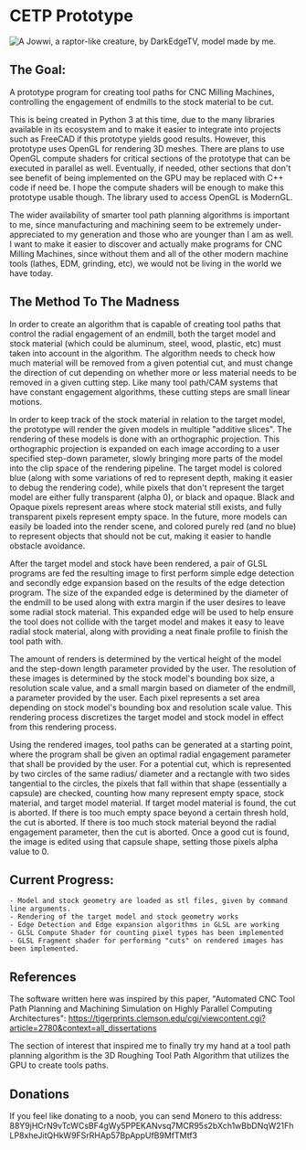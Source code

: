 # CETP Prototype

 ![A Jowwi, a raptor-like creature, by DarkEdgeTV, model made by me.](./exampleImages/jowwi_example_render.gif "Additive slices of a sculpted 3D model.")

## The Goal:
A prototype program for creating tool paths for CNC Milling Machines,
controlling the engagement of endmills to the stock material to be cut. 

This is being created in Python 3 at this time, due to the many libraries
available in its ecosystem and to make it easier to integrate into projects such
as FreeCAD if this prototype yields good results. However, this prototype uses
OpenGL for rendering 3D meshes. There are plans to use OpenGL compute shaders
for critical sections of the prototype that can be executed in parallel as well.
Eventually, if needed, other sections that don't see benefit of being
implemented on the GPU may be replaced with C++ code if need be. I hope the
compute shaders will be enough to make this prototype usable though. The library
used to access OpenGL is ModernGL.

The wider availability of smarter tool path planning algorithms is important to
me, since manufacturing and machining seem to be extremely under-appreciated to
my generation and those who are younger than I am as well. I want to make it
easier to discover and actually make programs for CNC Milling Machines, since
without them and all of the other modern machine tools (lathes, EDM, grinding,
etc), we would not be living in the world we have today.

## The Method To The Madness

In order to create an algorithm that is capable of creating tool paths that
control the radial engagement of an endmill, both the target model and stock
material (which could be aluminum, steel, wood, plastic, etc) must taken into
account in the algorithm. The algorithm needs to check how much material will be
removed from a given potential cut, and must change the direction of cut
depending on whether more or less material needs to be removed in a given
cutting step. Like many tool path/CAM systems that have constant engagement
algorithms, these cutting steps are small linear motions.

In order to keep track of the stock material in relation to the target model,
the prototype will render the given models in multiple "additive slices". The
rendering of these models is done with an orthographic projection. This
orthographic projection is expanded on each image according to a user specified
step-down parameter, slowly bringing more parts of the model into the clip space
of the rendering pipeline.  The target model is colored blue (along with some
variations of red to represent depth, making it easier to debug the rendering
code), while pixels that don't represent the target model are either fully
transparent (alpha 0), or black and opaque. Black and Opaque pixels represent
areas where stock material still exists, and fully transparent pixels represent
empty space. In the future, more models can easily be loaded into the render
scene, and colored purely red (and no blue) to represent objects that should not
be cut, making it easier to handle obstacle avoidance.

After the target model and stock have been rendered, a pair of GLSL programs are
fed the resulting image to first perform simple edge detection and secondly edge
expansion based on the results of the edge detection program. The size of the
expanded edge is determined by the diameter of the endmill to be used along with
extra margin if the user desires to leave some radial stock material. This
expanded edge will be used to help ensure the tool does not collide with the
target model and makes it easy to leave radial stock material, along with
providing a neat finale profile to finish the tool path with.

The amount of renders is determined by the vertical height of the model and the
step-down length parameter provided by the user. The resolution of these images
is determined by the stock model's bounding box size, a resolution scale value,
and a small margin based on diameter of the endmill, a parameter provided by the
user. Each pixel represents a set area depending on stock model's bounding box
and resolution scale value. This rendering process discretizes the target model
and stock model in effect from this rendering process.

Using the rendered images, tool paths can be generated at a starting point,
where the program shall be given an optimal radial engagement parameter that
shall be provided by the user. For a potential cut, which is represented by two
circles of the same radius/ diameter and a rectangle with two sides tangential
to the circles, the pixels that fall within that shape (essentially a capsule)
are checked, counting how many represent empty space, stock material, and target
model material. If target model material is found, the cut is aborted. If there
is too much empty space beyond a certain thresh hold, the cut is aborted. If
there is too much stock material beyond the radial engagement parameter, then
the cut is aborted. Once a good cut is found, the image is edited using that
capsule shape, setting those pixels alpha value to 0.

## Current Progress:

    - Model and stock geometry are loaded as stl files, given by command line arguments.
    - Rendering of the target model and stock geometry works
    - Edge Detection and Edge expansion algorithms in GLSL are working
    - GLSL Compute Shader for counting pixel types has been implemented
    - GLSL Fragment shader for performing "cuts" on rendered images has been implemented.
    
## References

The software written here was inspired by this paper,
"Automated CNC Tool Path Planning and Machining Simulation on 
Highly Parallel Computing Architectures": https://tigerprints.clemson.edu/cgi/viewcontent.cgi?article=2780&context=all_dissertations

The section of interest that inspired me to finally try my hand
at a tool path planning algorithm is the 3D Roughing Tool Path
Algorithm that utilizes the GPU to create tools paths.

## Donations

If you feel like donating to a noob, you can send Monero to this address:
88Y9jHCrN9vTcWCsBF4gWy5PPEKANvsq7MCR95s2bXch1wBbDNqW21FhLP8xheJitQHkW9FSrRHAp57BpAppUfB9MfTMtf3

